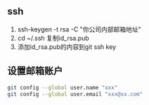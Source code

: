 ## ssh
1. ssh-keygen -t rsa -C "你公司内部邮箱地址"
2. cd ~/.ssh  复制id_rsa.pub
3. 添加id_rsa.pub的内容到git ssh key 

## 设置邮箱账户
```bash 
git config --global user.name "xxx"
git config --global user.email "xxx@xx.com"
```
